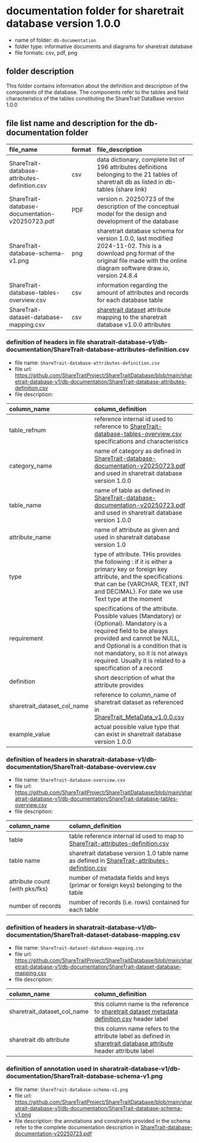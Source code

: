 # documentation folder for sharetrait database version 1.0.0

- name of folder: `db-documentation`
- folder type: informative documents and diagrams for sharetrait database
- file formats: csv, pdf, png

## folder description

This folder contains information about the definition and description of the components of the database.
The components refer to the tables and field characteristics of the tables constituting the ShareTrait DataBase version 1.0.0

## file list name and description for the db-documentation folder

| file_name | format | file_description |
| :--- | --- | :--- |
| ShareTrait-database-attributes-definition.csv | csv | data dictionary, complete list of 196 attributes definitions belonging to the 21 tables of sharetrait db as listed in db-tables (share link) |
| ShareTrait-database-documentation-v20250723.pdf | PDF | version n. 20250723 of the description of the conceptual model for the design and development of the database |
| ShareTrait-database-schema-v1.png | png | sharetrait database schema for version 1.0.0, last modified 2024-11-02. This is a download png format of the original file made with the online diagram software draw.io, version 24.8.4  |
| ShareTrait-database-tables-overview.csv | csv | information regarding the amount of attributes and records for each database table |
| ShareTrait-dataset-database-mapping.csv | csv | [sharetrait dataset](https://github.com/ShareTraitProject/ShareTrait/blob/main/ShareTrait_DB/v1.0.0/3_release/ShareTrait_MetaData_v1.0.0.csv) attribute mapping to the sharetrait database v1.0.0 attributes |

### definition of headers in file sharatrait-database-v1/db-documentation/ShareTrait-database-attributes-definition.csv

- file name: `ShareTrait-database-attributes-definition.csv`
- file url: https://github.com/ShareTraitProject/ShareTraitDatabase/blob/main/sharetrait-database-v1/db-documentation/ShareTrait-database-attributes-definition.csv
- file description:
  
| column_name | column_definition |
| :--- | :--- |
| table_refnum | reference internal id used to reference to [ShareTrait-database-tables-overview.csv](https://github.com/ShareTraitProject/ShareTraitDatabase/blob/main/sharetrait-database-v1/db-documentation/ShareTrait-database-tables-overview.csv) specifications and characteristics |
| category_name | name of category as defined in [ShareTrait-database-documentation-v20250723.pdf](https://github.com/ShareTraitProject/ShareTraitDatabase/blob/main/sharetrait-database-v1/db-documentation/ShareTrait-database-documentation-v20250723.pdf) and used in sharetrait database version 1.0.0 |
| table_name | name of table as defined in [ShareTrait-database-documentation-v20250723.pdf](https://github.com/ShareTraitProject/ShareTraitDatabase/blob/main/sharatrait-database-v1/db-documentation/ShareTrait-database-documentation-v20250723.pdf) and used in sharetrait database version 1.0.0 |
| attribute_name | name of attribute as given and used in sharetrait database version 1.0 |
| type | type of attribute. THis provides the following : if it is either a primary key or foreign key attribute, and the specifications that can be {VARCHAR, TEXT, INT and DECIMAL}. For date we use Text type at the moment |
| requirement | specifications of the attribute. Possible values {Mandatory} or {Optional}. Mandatory is a required field to be always provided and cannot be NULL, and Optional is a condition that is not mandatory, so it is not always required. Usually it is related to a specification of a record |
| definition | short description of what the attribute provides |
| sharetrait_dataset_col_name | reference to column_name of sharetrait dataset as referenced in [ShareTrait_MetaData_v1.0.0.csv](https://github.com/ShareTraitProject/ShareTrait/blob/main/ShareTrait_DB/v1.0.0/3_release/ShareTrait_MetaData_v1.0.0.csv) |
| example_value | actual possible value type that can exist in sharetrait database version 1.0.0 |

### definition of headers in sharatrait-database-v1/db-documentation/ShareTrait-database-overview.csv

- file name: `ShareTrait-database-overview.csv`
- file url: https://github.com/ShareTraitProject/ShareTraitDatabase/blob/main/sharatrait-database-v1/db-documentation/ShareTrait-database-tables-overview.csv
- file description:
  
| column_name | column_definition |
| :--- | :--- |
| table | table reference internal id used to map to [ShareTrait-attributes-definition.csv](https://github.com/ShareTraitProject/ShareTraitDatabase/blob/main/sharetrait-database-v1/db-documentation/ShareTrait-database-attributes-definition.csv) |
| table name | sharetrait database version 1.0 table name as defined in [ShareTrait-attributes-definition.csv](https://github.com/ShareTraitProject/ShareTraitDatabase/blob/main/sharetrait-database-v1/db-documentation/ShareTrait-database-attributes-definition.csv) |
| attribute count (with pks/fks) | number of metadata fields and keys (primar or foreign keys) belonging to the table |
| number of records | number of records (i.e. rows) contained for each table |

### definition of headers in sharatrait-database-v1/db-documentation/ShareTrait-dataset-database-mapping.csv

- file name: `ShareTrait-dataset-database-mapping.csv`
- file url: https://github.com/ShareTraitProject/ShareTraitDatabase/blob/main/sharetrait-database-v1/db-documentation/ShareTrait-dataset-database-mapping.csv
- file description:
  
| column_name | column_definition |
| :--- | :--- |
| sharetrait_dataset_col_name | this column name is the reference to [sharetrait dataset metadata definition csv](https://github.com/ShareTraitProject/ShareTrait/blob/main/ShareTrait_DB/v1.0.0/3_release/ShareTrait_MetaData_v1.0.0.csv) header label |
| sharetrait db attribute | this column name refers to the attribute label as defined in [sharetrait database attribute](https://github.com/ShareTraitProject/ShareTraitDatabase/blob/main/sharetrait-database-v1/db-documentation/ShareTrait-database-attributes-definition.csv) header attribute label |

### definition of annotation used in sharatrait-database-v1/db-documentation/ShareTrait-database-schema-v1.png

- file name: `ShareTrait-database-schema-v1.png`
- file url: https://github.com/ShareTraitProject/ShareTraitDatabase/blob/main/sharatrait-database-v1/db-documentation/ShareTrait-database-schema-v1.png
- file description:
the annotations and constraints provided in the schema refer to the complete documentation description in [ShareTrait-database-documentation-v20250723.pdf](https://github.com/ShareTraitProject/ShareTraitDatabase/blob/main/sharetrait-database-v1/db-documentation/ShareTrait-database-documentation-v20250723.pdf)








